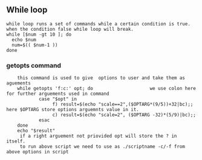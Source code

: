 ## While loop
    while loop runs a set of commands while a certain condition is true.
    when the condition false while loop will break.
    while [$num -gt 10 ]; do
      echo $num
      num=$(( $num-1 ))
    done

### getopts command 
        this command is used to give  options to user and take them as aguements
        while getopts 'f:c:' opt; do                     we use colon here for further arguements used in command
                case "$opt" in
                     f) result=$(echo "scale==2",($OPTARG*(9/5))+32|bc);;  here $OPTARG store options arguemnts value in it.
                     c) result=$(echo "scale=2", ($OPTARG -32)*(5/9)|bc);;
                esac
        done
        echo "$result"
         if a right arguement not priovided opt will store the ? in itself. 
         to run above script we need to use as ./scriptname -c/-f from above options in script
         
